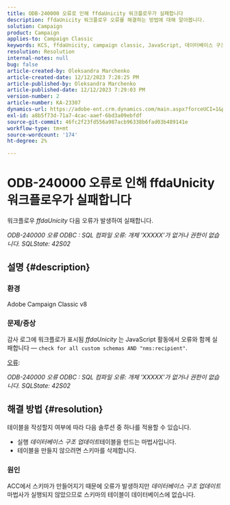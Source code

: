```yaml
---
title: ODB-240000 오류로 인해 ffdaUnicity 워크플로우가 실패합니다
description: ffdaUnicity 워크플로우 오류를 해결하는 방법에 대해 알아봅니다.
solution: Campaign
product: Campaign
applies-to: Campaign Classic
keywords: KCS, ffdaUnicity, campaign classic, JavaScript, 데이터베이스 구조 업데이트, 스키마
resolution: Resolution
internal-notes: null
bug: false
article-created-by: Oleksandra Marchenko
article-created-date: 12/12/2023 7:28:25 PM
article-published-by: Oleksandra Marchenko
article-published-date: 12/12/2023 7:29:03 PM
version-number: 2
article-number: KA-23307
dynamics-url: https://adobe-ent.crm.dynamics.com/main.aspx?forceUCI=1&pagetype=entityrecord&etn=knowledgearticle&id=ffe1d09a-2499-ee11-be37-6045bd0065f9
exl-id: a8b5f73d-71a7-4cac-aaef-6bd3a09ebfdf
source-git-commit: 46fc2f23fd556a987acb96338b6fad03b489141e
workflow-type: tm+mt
source-wordcount: '174'
ht-degree: 2%

---
```


# ODB-240000 오류로 인해 ffdaUnicity 워크플로우가 실패합니다


워크플로우 *ffdaUnicity* 다음 오류가 발생하여 실패합니다.

*ODB-240000 오류 ODBC : SQL 컴파일 오류: 개체 &#39;XXXXX&#39;가 없거나 권한이 없습니다. SQLState: 42S02*

## 설명 {#description}


### 환경

Adobe Campaign Classic v8

### 문제/증상

감사 로그에 워크플로가 표시됨 *ffdaUnicity* 는 JavaScript 활동에서 오류와 함께 실패합니다 — `check for all custom schemas AND "nms:recipient"`.

<u>오류</u>:

*ODB-240000 오류 ODBC : SQL 컴파일 오류: 개체 &#39;XXXXX&#39;가 없거나 권한이 없습니다. SQLState: 42S02*


## 해결 방법 {#resolution}


테이블을 작성할지 여부에 따라 다음 솔루션 중 하나를 적용할 수 있습니다.

- 실행 *데이터베이스 구조 업데이트*&#x200B;테이블을 만드는 마법사입니다.
- 테이블을 만들지 않으려면 스키마를 삭제합니다.


### 원인

ACC에서 스키마가 만들어지기 때문에 오류가 발생하지만 *데이터베이스 구조 업데이트*&#x200B;마법사가 실행되지 않았으므로 스키마의 테이블이 데이터베이스에 없습니다.
